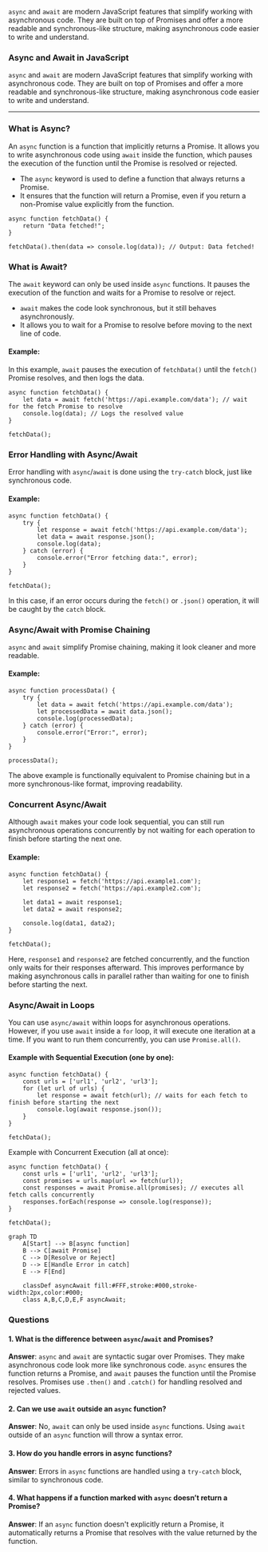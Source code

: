`async` and `await` are modern JavaScript features that simplify working with asynchronous code. They are built on top of Promises and offer a more readable and synchronous-like structure, making asynchronous code easier to write and understand.

### **Async and Await in JavaScript**

`async` and `await` are modern JavaScript features that simplify working with asynchronous code. They are built on top of Promises and offer a more readable and synchronous-like structure, making asynchronous code easier to write and understand.

---

### **What is Async?**

An `async` function is a function that implicitly returns a Promise. It allows you to write asynchronous code using `await` inside the function, which pauses the execution of the function until the Promise is resolved or rejected.

- The `async` keyword is used to define a function that always returns a Promise.
- It ensures that the function will return a Promise, even if you return a non-Promise value explicitly from the function.

```
async function fetchData() {
    return "Data fetched!";
}

fetchData().then(data => console.log(data)); // Output: Data fetched!

```

### **What is Await?**

The `await` keyword can only be used inside `async` functions. It pauses the execution of the function and waits for a Promise to resolve or reject.

- `await` makes the code look synchronous, but it still behaves asynchronously.
- It allows you to wait for a Promise to resolve before moving to the next line of code.

#### Example:
In this example, `await` pauses the execution of `fetchData()` until the `fetch()` Promise resolves, and then logs the data.
```
async function fetchData() {
    let data = await fetch('https://api.example.com/data'); // wait for the fetch Promise to resolve
    console.log(data); // Logs the resolved value
}

fetchData();

```
### **Error Handling with Async/Await**

Error handling with `async`/`await` is done using the `try-catch` block, just like synchronous code.

#### Example:
```
async function fetchData() {
    try {
        let response = await fetch('https://api.example.com/data');
        let data = await response.json();
        console.log(data);
    } catch (error) {
        console.error("Error fetching data:", error);
    }
}

fetchData();
```
In this case, if an error occurs during the `fetch()` or `.json()` operation, it will be caught by the `catch` block.

### **Async/Await with Promise Chaining**

`async` and `await` simplify Promise chaining, making it look cleaner and more readable.

#### Example:
```
async function processData() {
    try {
        let data = await fetch('https://api.example.com/data');
        let processedData = await data.json();
        console.log(processedData);
    } catch (error) {
        console.error("Error:", error);
    }
}

processData();
```
The above example is functionally equivalent to Promise chaining but in a more synchronous-like format, improving readability.
### **Concurrent Async/Await**

Although `await` makes your code look sequential, you can still run asynchronous operations concurrently by not waiting for each operation to finish before starting the next one.

#### Example:
```
async function fetchData() {
    let response1 = fetch('https://api.example1.com');
    let response2 = fetch('https://api.example2.com');

    let data1 = await response1;
    let data2 = await response2;

    console.log(data1, data2);
}

fetchData();
```
Here, `response1` and `response2` are fetched concurrently, and the function only waits for their responses afterward. This improves performance by making asynchronous calls in parallel rather than waiting for one to finish before starting the next.

### **Async/Await in Loops**

You can use `async/await` within loops for asynchronous operations. However, if you use `await` inside a `for` loop, it will execute one iteration at a time. If you want to run them concurrently, you can use `Promise.all()`.

#### Example with Sequential Execution (one by one):
```
async function fetchData() {
    const urls = ['url1', 'url2', 'url3'];
    for (let url of urls) {
        let response = await fetch(url); // waits for each fetch to finish before starting the next
        console.log(await response.json());
    }
}

fetchData();
```
Example with Concurrent Execution (all at once):
```
async function fetchData() {
    const urls = ['url1', 'url2', 'url3'];
    const promises = urls.map(url => fetch(url));
    const responses = await Promise.all(promises); // executes all fetch calls concurrently
    responses.forEach(response => console.log(response));
}

fetchData();
```
```mermaid
graph TD
    A[Start] --> B[async function]
    B --> C[await Promise]
    C --> D[Resolve or Reject]
    D --> E[Handle Error in catch]
    E --> F[End]

    classDef asyncAwait fill:#FFF,stroke:#000,stroke-width:2px,color:#000;
    class A,B,C,D,E,F asyncAwait;

```
### **Questions**

#### **1. What is the difference between `async`/`await` and Promises?**

**Answer**: `async` and `await` are syntactic sugar over Promises. They make asynchronous code look more like synchronous code. `async` ensures the function returns a Promise, and `await` pauses the function until the Promise resolves. Promises use `.then()` and `.catch()` for handling resolved and rejected values.

#### **2. Can we use `await` outside an `async` function?**

**Answer**: No, `await` can only be used inside `async` functions. Using `await` outside of an `async` function will throw a syntax error.

#### **3. How do you handle errors in async functions?**

**Answer**: Errors in `async` functions are handled using a `try-catch` block, similar to synchronous code.

#### **4. What happens if a function marked with `async` doesn’t return a Promise?**

**Answer**: If an `async` function doesn't explicitly return a Promise, it automatically returns a Promise that resolves with the value returned by the function.